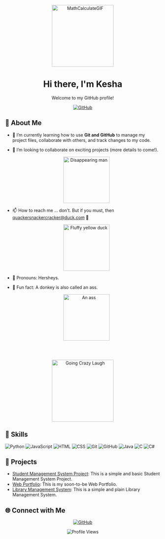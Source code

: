 <!-- Header -->
<p align="center">
  <img src="https://github.com/kcenizaj/kcenizaj/assets/150229810/8a13035c-63d3-4150-96d1-5c1690bf7b84" alt="MathCalculateGIF" width="200"/>
</p>

<h1 align="center">Hi there, I'm Kesha</h1>
<p align="center">Welcome to my GitHub profile!</p>

<!-- Badges -->
<p align="center">
  <a href="https://github.com/kcenizaj">
    <img src="https://img.shields.io/badge/GitHub-kcenizaj-181717?style=flat-square&logo=github" alt="GitHub">
  </a>
</p>

<!-- Introduction -->
## 👋 About Me
- 🌱 I’m currently learning how to use **Git and GitHub** to manage my project files, collaborate with others, and track changes to my code.
- 💞️ I’m looking to collaborate on exciting projects (more details to come!). <p align = "center"><img src="https://github.com/kcenizaj/kcenizaj/assets/150229810/17535cb4-74e9-4e81-8e17-afd0c55ede13" alt="Disappearing man" width="150"></p>

- 📫 How to reach me ... don't. But if you must, then quackersnackercracker@duck.com 🦆 <p align="center"> <img src="https://github.com/kcenizaj/kcenizaj/assets/150229810/305d952f-0da9-4f60-bc6b-10a2828183ef" alt="Fluffy yellow duck" width="150"></p>
- 🍫 Pronouns: Hersheys.
- 🫏 Fun fact: A donkey is also called an ass. <p align = "center"> <img src="https://github.com/kcenizaj/kcenizaj/assets/150229810/843805f7-a304-4a9c-829c-2687857b3103" alt="An ass" width="150"> </p>


<br>
<br>
<!-- GIF -->
<p align="center">
  <img src="https://github.com/kcenizaj/kcenizaj/assets/150229810/2bba2a20-a45e-4d3f-abd3-2fed5d997000" alt="Going Crazy Laugh" width="200"/>
</p>

<!-- Skills -->
## 🔧 Skills
![Python](https://img.shields.io/badge/Python-3776AB?style=flat-square&logo=python&logoColor=white)
![JavaScript](https://img.shields.io/badge/JavaScript-F7DF1E?style=flat-square&logo=javascript&logoColor=black)
![HTML](https://img.shields.io/badge/HTML-E34F26?style=flat-square&logo=html5&logoColor=white)
![CSS](https://img.shields.io/badge/CSS-1572B6?style=flat-square&logo=css3&logoColor=white)
![Git](https://img.shields.io/badge/Git-F05032?style=flat-square&logo=git&logoColor=white)
![GitHub](https://img.shields.io/badge/GitHub-181717?style=flat-square&logo=github&logoColor=white)
![Java](https://img.shields.io/badge/Java-007396?style=flat-square&logo=java&logoColor=white)
![C](https://img.shields.io/badge/C-A8B9CC?style=flat-square&logo=c&logoColor=white)
![C#](https://img.shields.io/badge/C%23-239120?style=flat-square&logo=c-sharp&logoColor=white)

<!-- Projects -->
## 📂 Projects
- [Student Management System Project](https://github.com/kcenizaj/StudentManagementSystem.git): This is a simple and basic Student Management System Project.
- [Web Portfolio](https://github.com/kcenizaj/Web_Portfolio.git): This is my soon-to-be Web Portfolio.
- [Library Management System](https://github.com/kcenizaj/Lib_Management_System.git): This is a simple and plain Library Management System.

<!-- Connect -->
## 🌐 Connect with Me
<p align="center">
  <a href="https://github.com/kcenizaj">
    <img src="https://img.shields.io/badge/GitHub-kcenizaj-181717?style=flat-square&logo=github" alt="GitHub">
  </a>
</p>

<!-- Footer -->
<p align="center">
  <img src="https://komarev.com/ghpvc/?username=kcenizaj&style=flat-square" alt="Profile Views">
</p>
